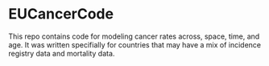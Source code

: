 # EUCancerCode

This repo contains code for modeling cancer rates across, space, time, and age.
It was written specifially for countries that may have a mix of incidence registry data and mortality data.
